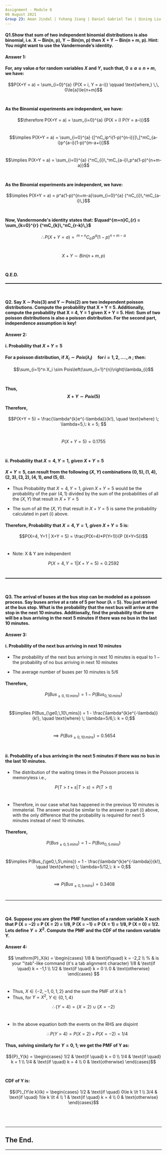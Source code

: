```yaml
---
Assignment - Module 6
06 August 2021
Group 23: Aman Jindal | Yuhang Jiang | Daniel Gabriel Tan | Qining Liu
---
```


#### Q1.Show that sum of two independent binomial distributions is also binomial, i.e. X ∼ Bin(n, p), Y ∼ Bin(m, p) then X + Y ∼ Bin(n + m, p). Hint: You might want to use the Vandermonde’s identity.<br>

#### Answer 1:

#### For, any value $a$ for random variables $X$ and $Y$, such that, $0\le{a}\le{n+m}$, we have:
$$P(X+Y = a) = \sum_{i=0}^{a} {P(X = i, Y = a-i)} \qquad \text{where,} \,\, 0\le{a}\le{n+m}$$ <br>

#### As the Binomial experiments are independent, we have:

$$\therefore P(X+Y = a) = \sum_{i=0}^{a} {P(X = i) P(Y = a-i)}$$ <br>

$$\implies P(X+Y = a) = \sum_{i=0}^{a} {[^nC_ip^i(1-p)^{n-i}}]\,[^mC_{a-i}p^{a-i}(1-p)^{m-a+i}]$$ <br>

$$\implies P(X+Y = a) = \sum_{i=0}^{a} {^nC_{i}\,^mC_{a-i}\,p^a(1-p)^{n+m-a}}$$ <br>

#### As the Binomial experiments are independent, we have:

$$\implies P(X+Y = a) = p^a(1-p)^{n+m-a}\sum_{i=0}^{a} {^nC_{i}\,^mC_{a-i}\,}$$ <br>

#### Now, Vandermonde's identity states that: $\quad^{m+n}C_{r} = \sum_{k=0}^{r} {^mC_{k}\,^nC_{r-k}\,}$ <br>

$$\therefore P(X+Y = a) =\,^{m+n}C_{a}\, p^a(1-p)^{n+m-a}$$ <br>

$$X+Y \sim Bin(n+m, p)  $$ <br>

#### Q.E.D.

<hr style="height:1.5px;color:black;background-color:black"><br>

#### Q2. Say X ∼ Pois(3) and Y ∼ Pois(2) are two independent poisson distributions. Compute the probability that X + Y = 5. Additionally, compute the probability that X = 4, Y = 1 given X + Y = 5. Hint: Sum of two poisson distributions is also a poisson distribution. For the second part, independence assumption is key! <br>

#### Answer 2:

#### i. Probability that $X + Y = 5$

#### For a poisson distribution, if $X_i \sim Pois(\lambda_i) \quad \text{for}\, i= 1,2,....,n \;$; then:

$$\sum_{i=1}^n X_i \sim Pois\left(\sum_{i=1}^{n}\right)\lambda_{i}$$ <br>

#### Thus, $$X+Y \sim Pois(5)$$ 

#### Therefore,

$$P(X+Y = 5) = \frac{\lambda^{k}e^{-\lambda}}{k!}, \quad \text{where} \; \lambda=5,\: k = 5; $$ <br>

$$P(X+Y = 5) = 0.1755 $$ <br>

#### ii. Probability that $X = 4, Y = 1, \; given \; X + Y = 5$

#### $X + Y = 5,$ can result from the following $(X,Y)$ combinations $(0,5), (1,4), (2,3), (3,2), (4,1), and\; (5,0).$

- Thus Probability that $X = 4, Y = 1, \; given \; X + Y = 5$ would be the probability of the pair $(4, 1)$ divided by the sum of the probabilities of all the $(X,Y)$ that result in $X + Y = 5$ <br>

- The sum of all the $(X,Y)$ that result in $X + Y = 5$ is same the probability calculated in part (i) above.

#### Therefore, Probability that $X = 4, Y = 1, \; given \; X + Y = 5$ is:

$$P(X=4, Y=1 | X+Y = 5) = \frac{P(X=4)*P(Y=1)}{P (X+Y=5)}$$ <br>

- Note: X & Y are independent

$$P(X=4, Y=1 | X+Y = 5) = 0.2592$$ <br>

<hr style="height:1.5px;color:black;background-color:black"><br>

#### Q3. The arrival of buses at the bus stop can be modeled as a poisson process. Say buses arrive at a rate of 5 per hour (λ = 5). You just arrived at the bus stop. What is the probability that the next bus will arrive at the stop in the next 10 minutes. Additionally, find the probability that there will be a bus arriving in the next 5 minutes if there was no bus in the last 10 minutes.<br>

#### Answer 3:

#### i. Probability of the next bus arriving in next 10 minutes

- The probability of the next bus arriving in next 10 minutes is equal to $1 - \text{the probability of no bus arriving in next 10 minutes}$ 

- The average number of buses per 10 minutes is $5/6$

#### Therefore, 

$$P(Bus_{\ge0,\,10\,mins}) = 1 - P(Bus_{0,\,10\,mins})$$ <br>

$$\implies P(Bus_{\ge0,\,10\,mins}) = 1 - \frac{\lambda^{k}e^{-\lambda}}{k!}, \quad \text{where} \; \lambda=5/6,\: k = 0;$$ <br>

$$\implies P(Bus_{\ge0,\,10\,mins}) = 0.5654$$ <br>

#### ii. Probability of a bus arriving in the next 5 minutes if there was no bus in the last 10 minutes.

- The distribution of the waiting times in the Poisson process is memoryless i.e., 

$$P(T>t+s|T>s)=P(T>t)$$ <br>

- Therefore, in our case what has happened in the previous 10 minutes is immaterial. The answer would be similar to the answer in part (i) above, with the only difference that the probability is required for next 5 minutes instead of next 10 minutes.

#### Therefore, 

$$P(Bus_{\ge0,\,5\,mins}) = 1 - P(Bus_{0,\,5\,mins})$$ <br>

$$\implies P(Bus_{\ge0,\,5\,mins}) = 1 - \frac{\lambda^{k}e^{-\lambda}}{k!}, \quad \text{where} \; \lambda=5/12,\: k = 0;$$ <br>

$$\implies P(Bus_{\ge0,\,5\,mins}) = 0.3408$$ <br>

<hr style="height:1.5px;color:black;background-color:black"><br>

#### Q4. Suppose you are given the PMF function of a random variable X such that P (X = −2) = P (X = 2) = 1/8, P (X = −1) = P (X = 1) = 1/8, P (X = 0) = 1/2. Lets define $Y = X^2$. Compute the PMF and the CDF of the random variable Y.<br>

#### Answer 4:

$$
\mathrm{P}_X(k) = \begin{cases}
    1/8 & \text{if\quad} k = -2,2 \\ % & is your "\tab"-like command (it's a tab alignment character)
    1/8 & \text{if \quad} k = -1,1 \\
    1/2 & \text{if \quad} k = 0 \\
    0 & \text{otherwise}
\end{cases}
$$ <br>

- Thus, $X \in \{-2, -1, 0, 1, 2\}$  and the sum the PMF of X is 1
- Thus, for $Y = X^2$, $Y \in \{0, 1, 4\}$

$$\therefore \{Y=4\} = \{X=2\} \cup \{X=-2\}$$ <br>

- In the above equation both the events on the RHS are disjoint
  
  $$\therefore P(Y=4) = P(X=2) + P(X=-2) = 1/4$$

#### Thus, solving similarly for $Y = 0, 1$; we get the PMF of Y as:

$${P}_Y(k) = \begin{cases}
    1/2 & \text{if \quad} k = 0 \\
    1/4 & \text{if \quad} k = 1 \\
    1/4 & \text{if \quad} k = 4 \\
    0 & \text{otherwise}
\end{cases}$$ <br>

#### CDF of Y is:

$${P}_{Y\le k}(k) = \begin{cases}
    1/2 & \text{if \quad}  0\le k \lt 1 \\ 
    3/4 & \text{if \quad}  1\le k \lt 4 \\
    1 & \text{if \quad}  k = 4 \\
    0 & \text{otherwise}
\end{cases}$$ <br>

<br>

---
## The End.
---



